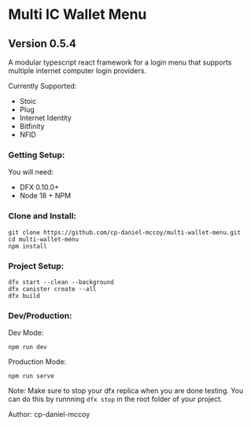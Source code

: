# Multi IC Wallet Menu
## Version 0.5.4

A modular typescript react framework for a login menu that supports multiple internet computer login providers.

Currently Supported:

* Stoic
* Plug
* Internet Identity
* Bitfinity
* NFID

### Getting Setup:

You will need:

* DFX 0.10.0+
* Node 18 + NPM

### Clone and Install:

```
git clone https://github.com/cp-daniel-mccoy/multi-wallet-menu.git
cd multi-wallet-menu
npm install
```

### Project Setup:

```
dfx start --clean --background
dfx canister create --all
dfx build
```

### Dev/Production:

Dev Mode:
```
npm run dev
```

Production Mode:
```
npm run serve
```

Note: Make sure to stop your dfx replica when you are done testing. You can do this by runnning `dfx stop` in the root folder of your project.

Author: cp-daniel-mccoy
